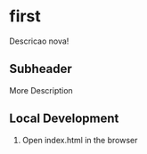 # first

Descricao nova!

## Subheader

More Description

## Local Development

1. Open index.html in the browser